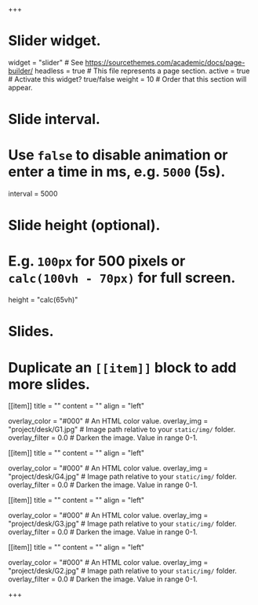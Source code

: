+++
# Slider widget.
widget = "slider"  # See https://sourcethemes.com/academic/docs/page-builder/
headless = true  # This file represents a page section.
active = true  # Activate this widget? true/false
weight = 10  # Order that this section will appear.

# Slide interval.
# Use `false` to disable animation or enter a time in ms, e.g. `5000` (5s).
interval = 5000

# Slide height (optional).
# E.g. `100px` for 500 pixels or `calc(100vh - 70px)` for full screen.
height = "calc(65vh)"

# Slides.
# Duplicate an `[[item]]` block to add more slides.

[[item]]
  title = ""
  content = ""
  align = "left"

  overlay_color = "#000"  # An HTML color value.
  overlay_img = "project/desk/G1.jpg"  # Image path relative to your `static/img/` folder.
  overlay_filter = 0.0  # Darken the image. Value in range 0-1.


[[item]]
  title = ""
  content = ""
  align = "left"

  overlay_color = "#000"  # An HTML color value.
  overlay_img = "project/desk/G4.jpg"  # Image path relative to your `static/img/` folder.
  overlay_filter = 0.0  # Darken the image. Value in range 0-1.
 
  
  
[[item]]
  title = ""
  content = ""
  align = "left"

  overlay_color = "#000"  # An HTML color value.
  overlay_img = "project/desk/G3.jpg"  # Image path relative to your `static/img/` folder.
  overlay_filter = 0.0  # Darken the image. Value in range 0-1.
  
  
[[item]]
  title = ""
  content = ""
  align = "left"

  overlay_color = "#000"  # An HTML color value.
  overlay_img = "project/desk/G2.jpg"  # Image path relative to your `static/img/` folder.
  overlay_filter = 0.0  # Darken the image. Value in range 0-1.
  

+++
